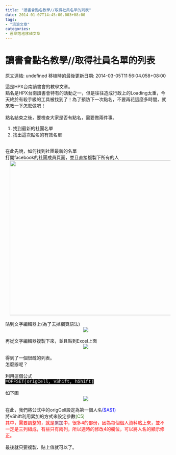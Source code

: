 ```yaml
---
title: "讀書會點名教學//取得社員名單的列表"
date: 2014-01-07T14:45:00.003+08:00
tags: 
- "流浪文章"
categories:
- 舊部落格移植文章
---
```


# 讀書會點名教學//取得社員名單的列表

原文連結: undefined
移植時的最後更新日期: 2014-03-05T11:56:04.058+08:00

<div class="separator" style="clear: both; text-align: center;"></div>這是HPX台南讀書會的教學文章。<br />點名是HPX台南讀書會特有的活動之一，但是往往造成行政上的Loading太重，今天終於有殺手級的工具被找到了！為了預防下一次點名，不要再花這麼多時間，就來教一下怎麼做吧！<br /><br />點名結束之後，要檢查大家是否有點名，需要做兩件事。<br /><ol><li>找到最新的社團名單</li><li>找出這次點名的有效名單</li></ol><br />在此先說，如何找到社團最新的名單<br />打開facebook的社團成員頁面，並且直接複製下所有的人<br /><div class="separator" style="clear: both; text-align: center;"><a href="http://2.bp.blogspot.com/-vfZ-z8Zi3sI/UsufWOA1QQI/AAAAAAAAGpw/aRkpvhuWAh4/s1600/%25E8%25A4%2587%25E8%25A3%25BD%25E6%259C%2580%25E6%2596%25B0%25E5%2590%258D%25E5%2596%25AE.jpg" imageanchor="1" style="margin-left: 1em; margin-right: 1em;"><img border="0" src="http://2.bp.blogspot.com/-vfZ-z8Zi3sI/UsufWOA1QQI/AAAAAAAAGpw/aRkpvhuWAh4/s1600/%25E8%25A4%2587%25E8%25A3%25BD%25E6%259C%2580%25E6%2596%25B0%25E5%2590%258D%25E5%2596%25AE.jpg" height="485" width="640" /></a></div><br />貼到文字編輯器上(為了去掉網頁語法)<br /><div class="separator" style="clear: both; text-align: center;"></div><div class="separator" style="clear: both; text-align: center;"><a href="http://2.bp.blogspot.com/-zWVNJX4Lh-U/UsufW4UtsoI/AAAAAAAAGqA/VtXj-opqcAw/s1600/%25E8%25B2%25BC%25E5%2588%25B0%25E6%2596%2587%25E5%25AD%2597%25E7%25B7%25A8%25E8%25BC%25AF%25E5%2599%25A8.jpg" imageanchor="1" style="margin-left: 1em; margin-right: 1em;"><img border="0" src="http://2.bp.blogspot.com/-zWVNJX4Lh-U/UsufW4UtsoI/AAAAAAAAGqA/VtXj-opqcAw/s1600/%25E8%25B2%25BC%25E5%2588%25B0%25E6%2596%2587%25E5%25AD%2597%25E7%25B7%25A8%25E8%25BC%25AF%25E5%2599%25A8.jpg" /></a></div><br /><div class="separator" style="clear: both; text-align: center;"></div>再從文字編輯器複製下來，並且貼到Excel上面<br /><div class="separator" style="clear: both; text-align: center;"><a href="http://4.bp.blogspot.com/-c-ZNTJBTMoc/UsufWCNjzuI/AAAAAAAAGp4/rO0Qx0N2Jfo/s1600/%25E5%2586%258D%25E8%25B2%25BC%25E5%2588%25B0Excel.jpg" imageanchor="1" style="margin-left: 1em; margin-right: 1em;"><img border="0" src="http://4.bp.blogspot.com/-c-ZNTJBTMoc/UsufWCNjzuI/AAAAAAAAGp4/rO0Qx0N2Jfo/s1600/%25E5%2586%258D%25E8%25B2%25BC%25E5%2588%25B0Excel.jpg" /></a></div><br /><div class="separator" style="clear: both; text-align: center;"></div>得到了一個很醜的列表。<br />怎麼辦呢？<br /><br />利用這個公式<br /><span style="background-color: black; color: white; font-family: Courier New, Courier, monospace;">=OFFSET(origCell, vShift, hShift)</span><br /><br />如下圖<br /><div class="separator" style="clear: both; text-align: center;"></div><div class="separator" style="clear: both; text-align: center;"><a href="http://1.bp.blogspot.com/-EszhfwQ-pDw/UsuhzFh5kjI/AAAAAAAAGqI/CZkHYBQHk60/s1600/%E5%8F%96%E5%BE%97%E5%90%8D%E5%96%AE.jpg" imageanchor="1" style="margin-left: 1em; margin-right: 1em;"><img border="0" src="http://1.bp.blogspot.com/-EszhfwQ-pDw/UsuhzFh5kjI/AAAAAAAAGqI/CZkHYBQHk60/s1600/%E5%8F%96%E5%BE%97%E5%90%8D%E5%96%AE.jpg" /></a></div><br />在此，我們將公式中的origCell設定為第一個人名<span style="color: blue;">($A$1)</span><br />將vShift利用累加的方式來設定參數<span style="color: #38761d;">(C5)</span><br /><span style="color: red;">其中，需要調整的，就是</span><span style="color: #741b47;">累加</span><span style="color: red;">中，很多4的部份，因為每個個人資料貼上來，並不一定是三列組成，有些只有兩列，所以適時的修改4的欄位，可以將人名的顯示修正。</span><br /><br />最後就只要複製、貼上值就可以了。

